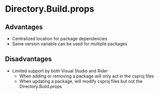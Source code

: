 # Directory.Build.props

## Advantages

- Centralized location for package dependencies
- Same version variable can be used for multiple packages

## Disadvantages

- Limited support by both Visual Studio and Rider
  - When adding or removing a package will only act in the csproj files
  - When updating a package, will modify csproj files but not the Directory.Build.props